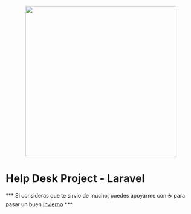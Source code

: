 <p align="center"><a href="https://laravel.com" target="_blank"><img src="https://raw.githubusercontent.com/laravel/art/master/logo-lockup/5%20SVG/2%20CMYK/1%20Full%20Color/laravel-logolockup-cmyk-red.svg" width="400"></a></p>

<p align="center">


# Help Desk Project - Laravel

*** Si consideras que te sirvio de mucho, puedes apoyarme con ☕ para pasar un buen [invierno](https://paypal.me/gutylabs20?country.x=PE&locale.x=es_XC) ***
